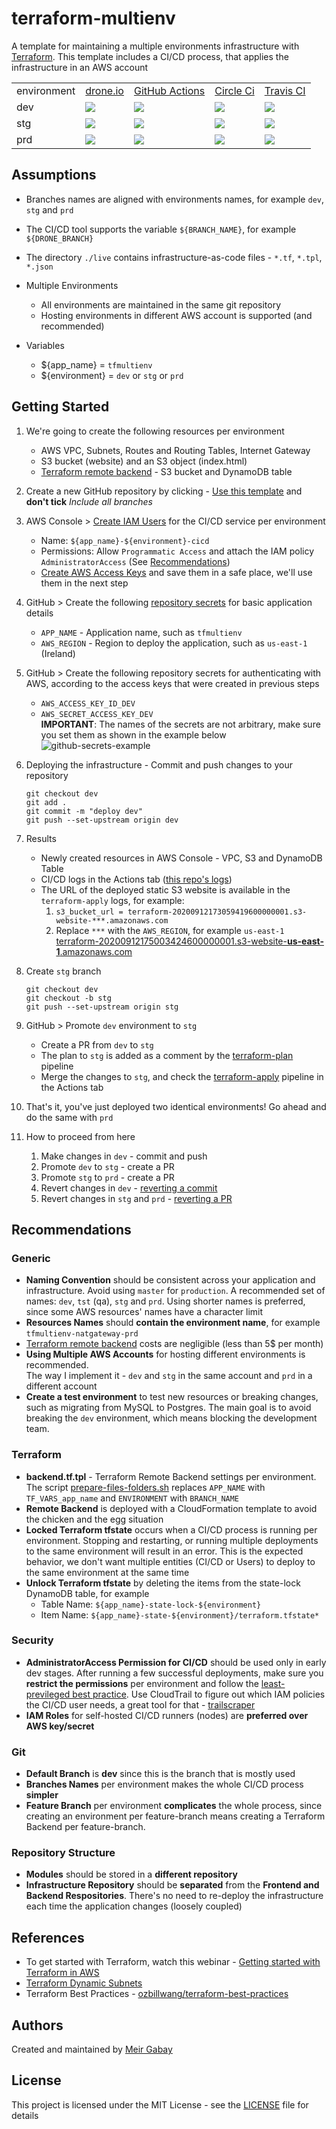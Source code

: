 # terraform-multienv

A template for maintaining a multiple environments infrastructure with [Terraform](https://www.terraform.io/). This template includes a CI/CD process, that applies the infrastructure in an AWS account

<table>
   <tr>
      <td>environment</td>
      <td><a href="https://github.com/unfor19/terraform-multienv/blob/dev/.drone.yml">drone.io</a></td>
      <td><a href="https://github.com/unfor19/terraform-multienv/blob/dev/.github/workflows/pipeline.yml">GitHub Actions</a></td>
      <td><a href="https://github.com/unfor19/terraform-multienv/blob/dev/.circleci/config.yml">Circle Ci</a></td>
      <td><a href="https://github.com/unfor19/terraform-multienv/blob/dev/.travis.yml">Travis CI</a></td>
   </tr>
   <tr>
      <td>dev</td>
      <td><a href="https://cloud.drone.io/unfor19/terraform-multienv"><img src="https://cloud.drone.io/api/badges/unfor19/terraform-multienv/status.svg?ref=refs/heads/dev" /></a></td>
      <td><a href="https://github.com/unfor19/terraform-multienv/actions?query=workflow%3Apipeline"><img src="https://github.com/unfor19/terraform-multienv/workflows/pipeline/badge.svg?branch=dev" /></a></td>
      <td><a href="https://app.circleci.com/pipelines/github/unfor19/terraform-multienv?branch=dev"><img src="https://circleci.com/gh/unfor19/terraform-multienv/tree/dev.svg?style=svg" /></a></td>
      <td><a href="https://travis-ci.com/github/unfor19/terraform-multienv"><img src="https://travis-ci.com/unfor19/terraform-multienv.svg?branch=dev" /></a></td>    
   </tr>
   <tr>
      <td>stg</td>
      <td><a href="https://cloud.drone.io/unfor19/terraform-multienv"><img src="https://cloud.drone.io/api/badges/unfor19/terraform-multienv/status.svg?ref=refs/heads/stg" /></a></td>
      <td><a href="https://github.com/unfor19/terraform-multienv/actions?query=workflow%3Apipeline"><img src="https://github.com/unfor19/terraform-multienv/workflows/pipeline/badge.svg?branch=stg" /></a></td>    
      <td><a href="https://app.circleci.com/pipelines/github/unfor19/terraform-multienv?branch=stg"><img src="https://circleci.com/gh/unfor19/terraform-multienv/tree/stg.svg?style=svg" /></a></td>
      <td><a href="https://travis-ci.com/github/unfor19/terraform-multienv"><img src="https://travis-ci.com/unfor19/terraform-multienv.svg?branch=stg" /></a></td>        
   </tr>
   <tr>
      <td>prd</td>
      <td><a href="https://cloud.drone.io/unfor19/terraform-multienv"><img src="https://cloud.drone.io/api/badges/unfor19/terraform-multienv/status.svg?ref=refs/heads/prd" /></a></td>
      <td><a href="https://github.com/unfor19/terraform-multienv/actions?query=workflow%3Apipeline"><img src="https://github.com/unfor19/terraform-multienv/workflows/pipeline/badge.svg?branch=prd" /></a></td>
      <td><a href="https://app.circleci.com/pipelines/github/unfor19/terraform-multienv?branch=prd"><img src="https://circleci.com/gh/unfor19/terraform-multienv/tree/prd.svg?style=svg" /></a></td>
      <td><a href="https://travis-ci.com/github/unfor19/terraform-multienv"><img src="https://travis-ci.com/unfor19/terraform-multienv.svg?branch=prd" /></a></td>        
   </tr>
</table>

## Assumptions

- Branches names are aligned with environments names, for example `dev`, `stg` and `prd`
- The CI/CD tool supports the variable `${BRANCH_NAME}`, for example `${DRONE_BRANCH}`
- The directory `./live` contains infrastructure-as-code files - `*.tf`, `*.tpl`, `*.json`

- Multiple Environments

  - All environments are maintained in the same git repository
  - Hosting environments in different AWS account is supported (and recommended)

- Variables

  - \${app_name} = `tfmultienv`
  - \${environment} = `dev` or `stg` or `prd`

## Getting Started

1. We're going to create the following resources per environment
   - AWS VPC, Subnets, Routes and Routing Tables, Internet Gateway
   - S3 bucket (website) and an S3 object (index.html)
   - [Terraform remote backend](https://www.terraform.io/docs/backends/types/s3.html) - S3 bucket and DynamoDB table
1. Create a new GitHub repository by clicking - [Use this template](https://github.com/unfor19/terraform-multienv/generate) and **don't tick** _Include all branches_
1. AWS Console > [Create IAM Users](https://docs.aws.amazon.com/IAM/latest/UserGuide/id_users_create.html#id_users_create_console) for the CI/CD service per environment
   - Name: `${app_name}-${environment}-cicd`
   - Permissions: Allow `Programmatic Access` and attach the IAM policy `AdministratorAccess` (See [Recommendations](https://github.com/unfor19/terraform-multienv#security))
   - [Create AWS Access Keys](https://docs.aws.amazon.com/IAM/latest/UserGuide/id_credentials_access-keys.html#Using_CreateAccessKey) and save them in a safe place, we'll use them in the next step
1. GitHub > Create the following [repository secrets](https://docs.github.com/en/actions/configuring-and-managing-workflows/creating-and-storing-encrypted-secrets#creating-encrypted-secrets-for-a-repository) for basic application details

   - `APP_NAME` - Application name, such as `tfmultienv`
   - `AWS_REGION` - Region to deploy the application, such as `us-east-1` (Ireland)

1. GitHub > Create the following repository secrets for authenticating with AWS, according to the access keys that were created in previous steps

   - `AWS_ACCESS_KEY_ID_DEV`
   - `AWS_SECRET_ACCESS_KEY_DEV`
     <br>**IMPORTANT**: The names of the secrets are not arbitrary, make sure you set them as shown in the example below
     ![github-secrets-example](https://unfor19-tfmultienv.s3-us-east-1.amazonaws.com/assets/github-secrets-example.png)

1. Deploying the infrastructure - Commit and push changes to your repository

   ```
   git checkout dev
   git add .
   git commit -m "deploy dev"
   git push --set-upstream origin dev
   ```

1. Results

   - Newly created resources in AWS Console - VPC, S3 and DynamoDB Table
   - CI/CD logs in the Actions tab ([this repo's logs](https://github.com/unfor19/terraform-multienv/actions))
   - The URL of the deployed static S3 website is available in the `terraform-apply` logs, for example:
     1. `s3_bucket_url = terraform-20200912173059419600000001.s3-website-***.amazonaws.com`
     1. Replace `***` with the `AWS_REGION`, for example `us-east-1`
        <br>[terraform-20200912175003424600000001.s3-website-**us-east-1**.amazonaws.com](http://terraform-20200912173059419600000001.s3-website-us-east-1.amazonaws.com)

1. Create `stg` branch

   ```
   git checkout dev
   git checkout -b stg
   git push --set-upstream origin stg
   ```

1. GitHub > Promote `dev` environment to `stg`

   - Create a PR from `dev` to `stg`
   - The plan to `stg` is added as a comment by the [terraform-plan](https://github.com/unfor19/terraform-multienv/blob/dev/.github/workflows/terraform-plan.yml) pipeline
   - Merge the changes to `stg`, and check the [terraform-apply](https://github.com/unfor19/terraform-multienv/blob/dev/.github/workflows/terraform-apply.yml) pipeline in the Actions tab

1. That's it, you've just deployed two identical environments! Go ahead and do the same with `prd`

1. How to proceed from here
   1. Make changes in `dev` - commit and push
   1. Promote `dev` to `stg` - create a PR
   1. Promote `stg` to `prd` - create a PR
   1. Revert changes in `dev` - [reverting a commit](https://git-scm.com/docs/git-revert.html)
   1. Revert changes in `stg` and `prd` - [reverting a PR](https://docs.github.com/en/github/collaborating-with-issues-and-pull-requests/reverting-a-pull-request#reverting-a-pull-request)

## Recommendations

### Generic

- **Naming Convention** should be consistent across your application and infrastructure. Avoid using `master` for `production`. A recommended set of names: `dev`, `tst` (qa), `stg` and `prd`. Using shorter names is preferred, since some AWS resources' names have a character limit
- **Resources Names** should **contain the environment name**, for example `tfmultienv-natgateway-prd`
- [Terraform remote backend](https://www.terraform.io/docs/backends/types/s3.html) costs are negligible (less than 5\$ per month)
- **Using Multiple AWS Accounts** for hosting different environments is recommended.<br>The way I implement it - `dev` and `stg` in the same account and `prd` in a different account
- **Create a test environment** to test new resources or breaking changes, such as migrating from MySQL to Postgres. The main goal is to avoid breaking the `dev` environment, which means blocking the development team.

### Terraform

- **backend.tf.tpl** - Terraform Remote Backend settings per environment. The script [prepare-files-folders.sh](./scripts/prepare-files-folders.sh) replaces `APP_NAME` with `TF_VARS_app_name` and `ENVIRONMENT` with `BRANCH_NAME`
- **Remote Backend** is deployed with a CloudFormation template to avoid the chicken and the egg situation
- **Locked Terraform tfstate** occurs when a CI/CD process is running per environment. Stopping and restarting, or running multiple deployments to the same environment will result in an error. This is the expected behavior, we don't want multiple entities (CI/CD or Users) to deploy to the same environment at the same time
- **Unlock Terraform tfstate** by deleting the items from the state-lock DynamoDB table, for example
  - Table Name: `${app_name}-state-lock-${environment}`
  - Item Name: `${app_name}-state-${environment}/terraform.tfstate*`

### Security

- **AdministratorAccess Permission for CI/CD** should be used only in early dev stages. After running a few successful deployments, make sure you **restrict the permissions** per environment and follow the [least-previleged best practice](https://docs.aws.amazon.com/IAM/latest/UserGuide/best-practices.html#grant-least-privilege). Use CloudTrail to figure out which IAM policies the CI/CD user needs, a great tool for that - [trailscraper](https://github.com/flosell/trailscraper)
- **IAM Roles** for self-hosted CI/CD runners (nodes) are **preferred over AWS key/secret**

### Git

- **Default Branch** is **dev** since this is the branch that is mostly used
- **Branches Names** per environment makes the whole CI/CD process **simpler**
- **Feature Branch** per environment **complicates** the whole process, since creating an environment per feature-branch means creating a Terraform Backend per feature-branch.

### Repository Structure

- **Modules** should be stored in a **different repository**
- **Infrastructure Repository** should be **separated** from the **Frontend and Backend Respositories**. There's no need to re-deploy the infrastructure each time the application changes (loosely coupled)

## References

- To get started with Terraform, watch this webinar - [Getting started with Terraform in AWS
  ](https://www.youtube.com/watch?v=cBDmoC7QonA)
- [Terraform Dynamic Subnets](https://dev.to/prodopsio/terraform-aws-dynamic-subnets-2cgo)
- Terraform Best Practices - [ozbillwang/terraform-best-practices](https://github.com/ozbillwang/terraform-best-practices)

## Authors

Created and maintained by [Meir Gabay](https://github.com/unfor19)

## License

This project is licensed under the MIT License - see the [LICENSE](https://github.com/unfor19/terraform-multienv/blob/master/LICENSE) file for details
